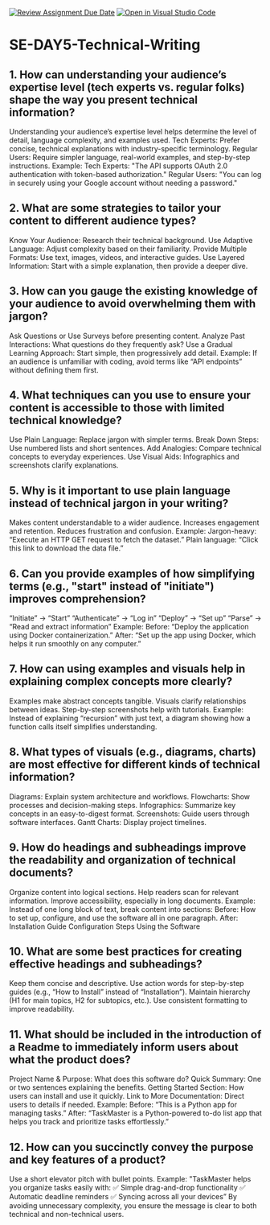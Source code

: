 [![Review Assignment Due Date](https://classroom.github.com/assets/deadline-readme-button-22041afd0340ce965d47ae6ef1cefeee28c7c493a6346c4f15d667ab976d596c.svg)](https://classroom.github.com/a/zsAR-pyY)
[![Open in Visual Studio Code](https://classroom.github.com/assets/open-in-vscode-2e0aaae1b6195c2367325f4f02e2d04e9abb55f0b24a779b69b11b9e10269abc.svg)](https://classroom.github.com/online_ide?assignment_repo_id=18813366&assignment_repo_type=AssignmentRepo)
# SE-DAY5-Technical-Writing
## 1. How can understanding your audience’s expertise level (tech experts vs. regular folks) shape the way you present technical information?
Understanding your audience’s expertise level helps determine the level of detail, language complexity, and examples used.
Tech Experts: Prefer concise, technical explanations with industry-specific terminology.
Regular Users: Require simpler language, real-world examples, and step-by-step instructions.
Example:
Tech Experts: "The API supports OAuth 2.0 authentication with token-based authorization."
Regular Users: "You can log in securely using your Google account without needing a password."
## 2. What are some strategies to tailor your content to different audience types?
Know Your Audience: Research their technical background.
Use Adaptive Language: Adjust complexity based on their familiarity.
Provide Multiple Formats: Use text, images, videos, and interactive guides.
Use Layered Information: Start with a simple explanation, then provide a deeper dive.
## 3. How can you gauge the existing knowledge of your audience to avoid overwhelming them with jargon?
Ask Questions or Use Surveys before presenting content.
Analyze Past Interactions: What questions do they frequently ask?
Use a Gradual Learning Approach: Start simple, then progressively add detail.
Example: If an audience is unfamiliar with coding, avoid terms like “API endpoints” without defining them first.
## 4. What techniques can you use to ensure your content is accessible to those with limited technical knowledge?
Use Plain Language: Replace jargon with simpler terms.
Break Down Steps: Use numbered lists and short sentences.
Add Analogies: Compare technical concepts to everyday experiences.
Use Visual Aids: Infographics and screenshots clarify explanations.
## 5. Why is it important to use plain language instead of technical jargon in your writing?
Makes content understandable to a wider audience.
Increases engagement and retention.
Reduces frustration and confusion.
Example:
Jargon-heavy: “Execute an HTTP GET request to fetch the dataset.”
Plain language: “Click this link to download the data file.”
## 6. Can you provide examples of how simplifying terms (e.g., "start" instead of "initiate") improves comprehension?
“Initiate” → “Start”
“Authenticate” → “Log in”
“Deploy” → “Set up”
“Parse” → “Read and extract information”
Example:
Before: “Deploy the application using Docker containerization.”
After: “Set up the app using Docker, which helps it run smoothly on any computer.”
## 7. How can using examples and visuals help in explaining complex concepts more clearly?
Examples make abstract concepts tangible.
Visuals clarify relationships between ideas.
Step-by-step screenshots help with tutorials.
Example:
Instead of explaining “recursion” with just text, a diagram showing how a function calls itself simplifies understanding.
## 8. What types of visuals (e.g., diagrams, charts) are most effective for different kinds of technical information?
Diagrams: Explain system architecture and workflows.
Flowcharts: Show processes and decision-making steps.
Infographics: Summarize key concepts in an easy-to-digest format.
Screenshots: Guide users through software interfaces.
Gantt Charts: Display project timelines.
## 9. How do headings and subheadings improve the readability and organization of technical documents?
Organize content into logical sections.
Help readers scan for relevant information.
Improve accessibility, especially in long documents.
Example:
Instead of one long block of text, break content into sections:
Before: How to set up, configure, and use the software all in one paragraph.
After:
Installation Guide
Configuration Steps
Using the Software
## 10. What are some best practices for creating effective headings and subheadings?
Keep them concise and descriptive.
Use action words for step-by-step guides (e.g., “How to Install” instead of “Installation”).
Maintain hierarchy (H1 for main topics, H2 for subtopics, etc.).
Use consistent formatting to improve readability.
## 11. What should be included in the introduction of a Readme to immediately inform users about what the product does?
Project Name & Purpose: What does this software do?
Quick Summary: One or two sentences explaining the benefits.
Getting Started Section: How users can install and use it quickly.
Link to More Documentation: Direct users to details if needed.
Example:
Before: “This is a Python app for managing tasks.”
After: “TaskMaster is a Python-powered to-do list app that helps you track and prioritize tasks effortlessly.”
## 12. How can you succinctly convey the purpose and key features of a product?
Use a short elevator pitch with bullet points.
Example:
"TaskMaster helps you organize tasks easily with:
✅ Simple drag-and-drop functionality
✅ Automatic deadline reminders
✅ Syncing across all your devices”
By avoiding unnecessary complexity, you ensure the message is clear to both technical and non-technical users.
